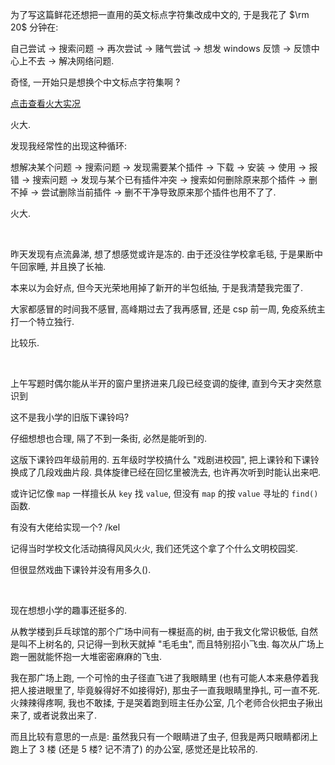 为了写这篇鲜花还想把一直用的英文标点字符集改成中文的, 于是我花了 $\rm 20$ 分钟在: 

自己尝试 -> 搜索问题 -> 再次尝试 -> 赌气尝试 -> 想发 windows 反馈 -> 反馈中心上不去 -> 解决网络问题.

奇怪, 一开始只是想换个中文标点字符集啊 ?

[点击查看火大实况](https://pan.baidu.com/s/15DKIC7HDOX5QuZLP4kuK_A?pwd=ai4r)

火大. 

发现我经常性的出现这种循环: 

想解决某个问题 -> 搜索问题 -> 发现需要某个插件 -> 下载 -> 安装 -> 使用 -> 报错 -> 搜索问题 -> 发现与某个已有插件冲突 -> 搜索如何删除原来那个插件 -> 删不掉 -> 尝试删除当前插件 -> 删不干净导致原来那个插件也用不了了. 

火大. 

</br>

昨天发现有点流鼻涕, 想了想感觉或许是冻的. 由于还没往学校拿毛毯, 于是果断中午回家睡, 并且换了长袖. 

本来以为会好点, 但今天光荣地用掉了新开的半包纸抽, 于是我清楚我完蛋了. 

大家都感冒的时间我不感冒, 高峰期过去了我再感冒, 还是 csp 前一周, 免疫系统主打一个特立独行. 

比较乐. 

</br>

上午写题时偶尔能从半开的窗户里挤进来几段已经变调的旋律, 直到今天才突然意识到

这不是我小学的旧版下课铃吗? 

仔细想想也合理, 隔了不到一条街, 必然是能听到的. 

这版下课铃四年级前用的. 五年级时学校搞什么 "戏剧进校园", 把上课铃和下课铃换成了几段戏曲片段. 具体旋律已经在回忆里被洗去, 也许再次听到时能认出来吧. 

或许记忆像 `map` 一样擅长从 `key` 找 `value`, 但没有 `map` 的按 `value` 寻址的 `find()` 函数. 

有没有大佬给实现一个? /kel

记得当时学校文化活动搞得风风火火, 我们还凭这个拿了个什么文明校园奖. 

但很显然戏曲下课铃并没有用多久().

</br>

现在想想小学的趣事还挺多的. 

从教学楼到乒乓球馆的那个广场中间有一棵挺高的树, 由于我文化常识极低, 自然是叫不上树名的, 只记得一到秋天就掉 "毛毛虫", 而且特别招小飞虫. 每次从广场上跑一圈就能怀抱一大堆密密麻麻的飞虫. 

我在那广场上跑, 一个可怜的虫子径直飞进了我眼睛里 (也有可能人本来悬停着我把人接进眼里了, 毕竟躲得好不如接得好), 那虫子一直我眼睛里挣扎, 可一直不死. 火辣辣得疼啊, 我也不敢揉, 于是哭着跑到班主任办公室, 几个老师合伙把虫子揪出来了, 或者说救出来了. 

而且比较有意思的一点是: 虽然我只有一个眼睛进了虫子, 但我是两只眼睛都闭上跑上了 3 楼 (还是 5 楼? 记不清了) 的办公室, 感觉还是比较吊的. 
